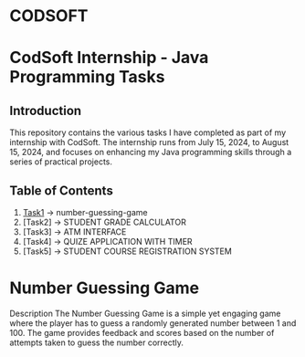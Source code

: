 # CODSOFT

# CodSoft Internship - Java Programming Tasks

## Introduction
This repository contains the various tasks I have completed as part of my internship with CodSoft. The internship runs from July 15, 2024, to August 15, 2024, and focuses on enhancing my Java programming skills through a series of practical projects.

## Table of Contents
1. [Task1](#number-guessing-game) -> number-guessing-game
2. [Task2] -> STUDENT GRADE CALCULATOR
3. [Task3] -> ATM INTERFACE
4. [Task4] -> QUIZE APPLICATION WITH TIMER
5. [Task5] -> STUDENT COURSE REGISTRATION SYSTEM
   
# Number Guessing Game
 Description
The Number Guessing Game is a simple yet engaging game where the player has to guess a randomly generated number between 1 and 100. The game provides feedback and scores based on the number of attempts taken to guess the number correctly.
